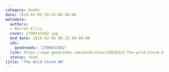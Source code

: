 ```yaml
---
category: books
date: 2019-02-02 20:55:06-08:00
metadata:
  authors:
  - Warren Ellis
  cover: 2700433382.jpg
  end_date: 2019-02-03 06:32:04-08:00
  ids:
    goodreads: '2700433382'
  link: https://www.goodreads.com/book/show/34936212-the-wild-storm-4
  status: read
title: 'The Wild Storm #4'
---
```

